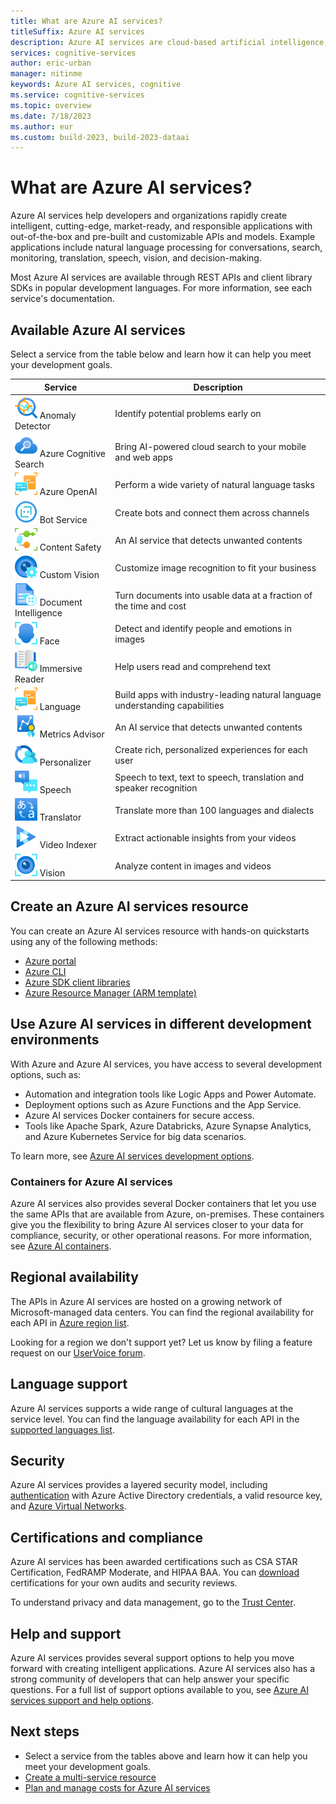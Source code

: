 ```yaml
---
title: What are Azure AI services?
titleSuffix: Azure AI services
description: Azure AI services are cloud-based artificial intelligence (AI) services that help developers build cognitive intelligence into applications without having direct AI or data science skills or knowledge.
services: cognitive-services
author: eric-urban
manager: nitinme
keywords: Azure AI services, cognitive
ms.service: cognitive-services
ms.topic: overview
ms.date: 7/18/2023
ms.author: eur
ms.custom: build-2023, build-2023-dataai
---
```


# What are Azure AI services?

Azure AI services help developers and organizations rapidly create intelligent, cutting-edge, market-ready, and responsible applications with out-of-the-box and pre-built and customizable APIs and models. Example applications include natural language processing for conversations, search, monitoring, translation, speech, vision, and decision-making. 

Most Azure AI services are available through REST APIs and client library SDKs in popular development languages. For more information, see each service's documentation.

## Available Azure AI services

Select a service from the table below and learn how it can help you meet your development goals.

| Service | Description |
| --- | --- |
| ![Anomaly Detector icon](media/service-icons/anomaly-detector.svg) Anomaly Detector | Identify potential problems early on |
| ![Azure Cognitive Search icon](media/service-icons/cognitive-search.svg) Azure Cognitive Search | Bring AI-powered cloud search to your mobile and web apps |
| ![Azure OpenAI Service icon](media/service-icons/language.svg) Azure OpenAI | Perform a wide variety of natural language tasks |
| ![Bot service icon](media/service-icons/bot-services.svg) Bot Service | Create bots and connect them across channels |
| ![Content Safety icon](media/service-icons/content-safety.svg) Content Safety | An AI service that detects unwanted contents |
| ![Custom Vision icon](media/service-icons/custom-vision.svg) Custom Vision | Customize image recognition to fit your business |
| ![Document Intelligence icon](media/service-icons/document-intelligence.svg) Document Intelligence | Turn documents into usable data at a fraction of the time and cost |
| ![Face icon](media/service-icons/face.svg) Face | Detect and identify people and emotions in images |
| ![Immersive Reader icon](media/service-icons/immersive-reader.svg) Immersive Reader | Help users read and comprehend text |
| ![Language icon](media/service-icons/language.svg) Language | Build apps with industry-leading natural language understanding capabilities |
| ![Metrics Advisor icon](media/service-icons/metrics-advisor.svg) Metrics Advisor | An AI service that detects unwanted contents |
| ![Personalizer icon](media/service-icons/personalizer.svg) Personalizer | Create rich, personalized experiences for each user |
| ![Speech icon](media/service-icons/speech.svg) Speech | Speech to text, text to speech, translation and speaker recognition |
| ![Translator icon](media/service-icons/translator.svg) Translator | Translate more than 100 languages and dialects |
| ![Video Indexer icon](media/service-icons/video-indexer.svg) Video Indexer | Extract actionable insights from your videos |
| ![Vision icon](media/service-icons/vision.svg) Vision | Analyze content in images and videos |

## Create an Azure AI services resource

You can create an Azure AI services resource with hands-on quickstarts using any of the following methods:

* [Azure portal](multi-service-resource.md?pivots=azportal)
* [Azure CLI](multi-service-resource.md?pivots=azcli)
* [Azure SDK client libraries](multi-service-resource.md?pivots=programming-language-csharp)
* [Azure Resource Manager (ARM template)](./create-account-resource-manager-template.md?tabs=portal "Azure Resource Manager (ARM template)")

## Use Azure AI services in different development environments

With Azure and Azure AI services, you have access to several development options, such as:

* Automation and integration tools like Logic Apps and Power Automate.
* Deployment options such as Azure Functions and the App Service. 
* Azure AI services Docker containers for secure access.
* Tools like Apache Spark, Azure Databricks, Azure Synapse Analytics, and Azure Kubernetes Service for big data scenarios. 

To learn more, see [Azure AI services development options](./cognitive-services-development-options.md).

### Containers for Azure AI services

Azure AI services also provides several Docker containers that let you use the same APIs that are available from Azure, on-premises. These containers give you the flexibility to bring Azure AI services closer to your data for compliance, security, or other operational reasons. For more information, see [Azure AI containers](cognitive-services-container-support.md "Azure AI containers").

## Regional availability

The APIs in Azure AI services are hosted on a growing network of Microsoft-managed data centers. You can find the regional availability for each API in [Azure region list](https://azure.microsoft.com/regions "Azure region list").

Looking for a region we don't support yet? Let us know by filing a feature request on our [UserVoice forum](https://feedback.azure.com/d365community/forum/09041fae-0b25-ec11-b6e6-000d3a4f0858).

## Language support

Azure AI services supports a wide range of cultural languages at the service level. You can find the language availability for each API in the [supported languages list](language-support.md "Supported languages list").

## Security

Azure AI services provides a layered security model, including [authentication](authentication.md "Authentication") with Azure Active Directory credentials, a valid resource key, and [Azure Virtual Networks](cognitive-services-virtual-networks.md "Azure Virtual Networks").

## Certifications and compliance

Azure AI services has been awarded certifications such as CSA STAR Certification, FedRAMP Moderate, and HIPAA BAA. You can [download](https://gallery.technet.microsoft.com/Overview-of-Azure-c1be3942 "Download") certifications for your own audits and security reviews.

To understand privacy and data management, go to the [Trust Center](https://servicetrust.microsoft.com/ "Trust Center").

## Help and support

Azure AI services provides several support options to help you move forward with creating intelligent applications. Azure AI services also has a strong community of developers that can help answer your specific questions. For a full list of support options available to you, see [Azure AI services support and help options](cognitive-services-support-options.md "Azure AI services support and help options").

## Next steps

* Select a service from the tables above and learn how it can help you meet your development goals.
* [Create a multi-service resource](multi-service-resource.md?pivots=azportal)
* [Plan and manage costs for Azure AI services](plan-manage-costs.md)
